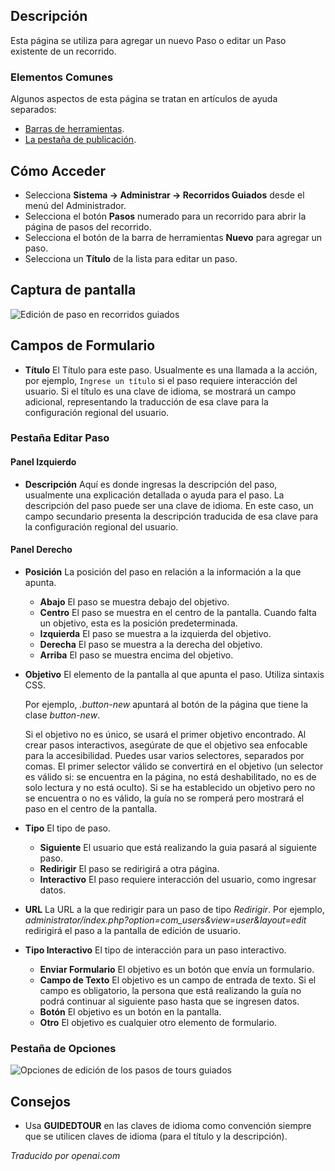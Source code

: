 <!-- Filename: Help4.x:Guided_Tours:_New_or_Edit_Step  / Display title: Visites Guidées : Modifier l'Étape -->

## Descripción

Esta página se utiliza para agregar un nuevo Paso o editar un Paso existente de un recorrido.

### Elementos Comunes

Algunos aspectos de esta página se tratan en artículos de ayuda separados:

* [Barras de herramientas](jdocmanual?article=help/common-elements/toolbars).
* [La pestaña de publicación](jdocmanual?article=help/common-elements/edit-publishing).

## Cómo Acceder

- Selecciona **Sistema -> Administrar -> Recorridos Guiados** desde el menú del Administrador.
- Selecciona el botón **Pasos** numerado para un recorrido para abrir la página de pasos del recorrido.
- Selecciona el botón de la barra de herramientas **Nuevo** para agregar un paso.
- Selecciona un **Título** de la lista para editar un paso.

## Captura de pantalla

![Edición de paso en recorridos guiados](../../../es/images/guided-tours/guided-tours-edit-step.png)

## Campos de Formulario

- **Título** El Título para este paso. Usualmente es una llamada a la acción, por ejemplo, `Ingrese un título` si el paso requiere interacción del usuario. Si el título es una clave de idioma, se mostrará un campo adicional, representando la traducción de esa clave para la configuración regional del usuario.

### Pestaña Editar Paso

#### Panel Izquierdo

- **Descripción** Aquí es donde ingresas la descripción del paso, usualmente una explicación detallada o ayuda para el paso. La descripción del paso puede ser una clave de idioma. En este caso, un campo secundario presenta la descripción traducida de esa clave para la configuración regional del usuario.

#### Panel Derecho

- **Posición** La posición del paso en relación a la información a la que apunta.
  - **Abajo** El paso se muestra debajo del objetivo.
  - **Centro** El paso se muestra en el centro de la pantalla. Cuando falta un objetivo, esta es la posición predeterminada.
  - **Izquierda** El paso se muestra a la izquierda del objetivo.
  - **Derecha** El paso se muestra a la derecha del objetivo.
  - **Arriba** El paso se muestra encima del objetivo.
- **Objetivo** El elemento de la pantalla al que apunta el paso. Utiliza sintaxis CSS.

  Por ejemplo, *.button-new* apuntará al botón de la página que tiene la clase *button-new*.

  Si el objetivo no es único, se usará el primer objetivo encontrado. Al crear pasos interactivos, asegúrate de que el objetivo sea enfocable para la accesibilidad. Puedes usar varios selectores, separados por comas. El primer selector válido se convertirá en el objetivo (un selector es válido si: se encuentra en la página, no está deshabilitado, no es de solo lectura y no está oculto). Si se ha establecido un objetivo pero no se encuentra o no es válido, la guía no se romperá pero mostrará el paso en el centro de la pantalla.
- **Tipo** El tipo de paso.
  - **Siguiente** El usuario que está realizando la guia pasará al siguiente paso.
  - **Redirigir** El paso se redirigirá a otra página.
  - **Interactivo** El paso requiere interacción del usuario, como ingresar datos.
- **URL** La URL a la que redirigir para un paso de tipo *Redirigir*. Por ejemplo, *administrator/index.php?option=com_users&view=user&layout=edit* redirigirá el paso a la pantalla de edición de usuario.
- **Tipo Interactivo** El tipo de interacción para un paso interactivo.
  - **Enviar Formulario** El objetivo es un botón que envía un formulario.
  - **Campo de Texto** El objetivo es un campo de entrada de texto. Si el campo es obligatorio, la persona que está realizando la guía no podrá continuar al siguiente paso hasta que se ingresen datos.
  - **Botón** El objetivo es un botón en la pantalla.
  - **Otro** El objetivo es cualquier otro elemento de formulario.

### Pestaña de Opciones

![Opciones de edición de los pasos de tours guiados](../../../es/images/guided-tours/guided-tours-edit-step-options-tab.png)

## Consejos

- Usa **GUIDEDTOUR** en las claves de idioma como convención siempre que se utilicen claves de idioma (para el título y la descripción).

*Traducido por openai.com*

